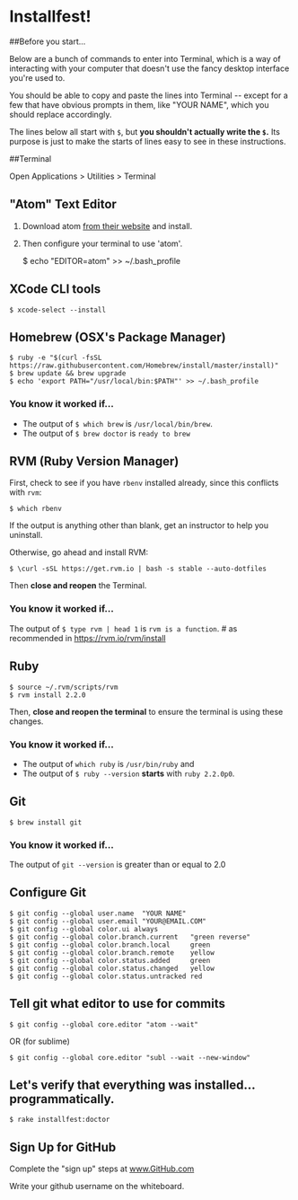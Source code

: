 
# Installfest!

##Before you start...

Below are a bunch of commands to enter into Terminal, which is a way of interacting with your computer that doesn't use the fancy desktop interface you're used to.

You should be able to copy and paste the lines into Terminal -- except for a few that have obvious prompts in them, like "YOUR NAME", which you should replace accordingly.

The lines below all start with `$`, but **you shouldn't actually write the `$`.** Its purpose is just to make the starts of lines easy to see in these instructions.

##Terminal

Open Applications > Utilities > Terminal
    
## "Atom" Text Editor

1. Download atom [from their website](https://atom.io) and install.
2. Then configure your terminal to use 'atom'.

    $ echo "EDITOR=atom" >> ~/.bash_profile

## XCode CLI tools
    $ xcode-select --install
## Homebrew (OSX's Package Manager)
    $ ruby -e "$(curl -fsSL https://raw.githubusercontent.com/Homebrew/install/master/install)"
    $ brew update && brew upgrade
    $ echo 'export PATH="/usr/local/bin:$PATH"' >> ~/.bash_profile
### You know it worked if...


- The output of `$ which brew` is `/usr/local/bin/brew`.
- The output of `$ brew doctor` is `ready to brew`
        
## RVM (Ruby Version Manager)

First, check to see if you have `rbenv` installed already, since this conflicts with `rvm`:

    $ which rbenv

If the output is anything other than blank, get an instructor to help you uninstall.


Otherwise, go ahead and install RVM:

    $ \curl -sSL https://get.rvm.io | bash -s stable --auto-dotfiles

Then **close and reopen** the Terminal.

### You know it worked if...

The output of `$ type rvm | head 1` is `rvm is a function`.  # as recommended in https://rvm.io/rvm/install
## Ruby

    $ source ~/.rvm/scripts/rvm
    $ rvm install 2.2.0

Then, **close and reopen the terminal** to ensure the terminal is using these changes.

### You know it worked if...


* The output of `which ruby` is `/usr/bin/ruby` and
* The output of `$ ruby --version` **starts** with `ruby 2.2.0p0`.
        
## Git
    $ brew install git
### You know it worked if...

The output of `git --version` is greater than or equal to 2.0

## Configure Git

    $ git config --global user.name  "YOUR NAME"
    $ git config --global user.email "YOUR@EMAIL.COM"
    $ git config --global color.ui always
    $ git config --global color.branch.current   "green reverse"
    $ git config --global color.branch.local     green
    $ git config --global color.branch.remote    yellow
    $ git config --global color.status.added     green
    $ git config --global color.status.changed   yellow
    $ git config --global color.status.untracked red


## Tell git what editor to use for commits

    $ git config --global core.editor "atom --wait"

OR (for sublime)

    $ git config --global core.editor "subl --wait --new-window"


## Let's verify that everything was installed... programmatically.

    $ rake installfest:doctor

## Sign Up for GitHub

Complete the "sign up" steps at www.GitHub.com

Write your github username on the whiteboard.
